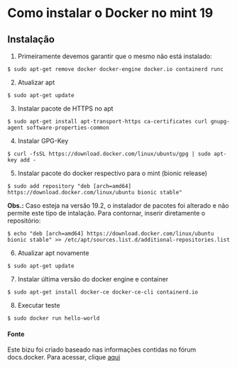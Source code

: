 # Como instalar o Docker no mint 19

## Instalação

1. Primeiramente devemos garantir que o mesmo não está instalado:

```$ sudo apt-get remove docker docker-engine docker.io containerd runc```

2. Atualizar apt

```$ sudo apt-get update```

3. Instalar pacote de HTTPS no apt

```$ sudo apt-get install apt-transport-https ca-certificates curl gnupg-agent software-properties-common```

4. Instalar GPG-Key

```$ curl -fsSL https://download.docker.com/linux/ubuntu/gpg | sudo apt-key add -```

5. Instalar pacote do docker respectivo para o mint (bionic release)

```$ sudo add repository "deb [arch=amd64] https://download.docker.com/linux/ubuntu bionic stable"```

**Obs.:** Caso esteja na versão 19.2, o instalador de pacotes foi alterado e não permite este tipo de intalação. 
Para contornar, inserir diretamente o repositório:

```$ echo "deb [arch=amd64] https://download.docker.com/linux/ubuntu bionic stable" >> /etc/apt/sources.list.d/additional-repositories.list ```

6. Atualizar apt novamente

```$ sudo apt-get update```

7. Instalar última versão do docker engine e container

```$ sudo apt-get install docker-ce docker-ce-cli containerd.io```

8. Executar teste

```$ sudo docker run hello-world```

#### Fonte
Este bizu foi criado baseado nas informações contidas no fórum docs.docker.
Para acessar, clique [aqui](https://docs.docker.com/install/)